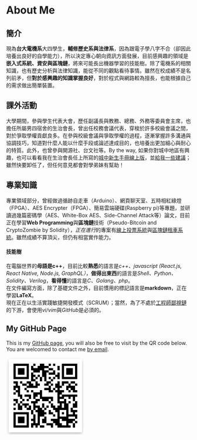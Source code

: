 # About Me

## 簡介
現為**台大電機系**大四學生，**輔修歷史系與法律系**，因為跟電子學八字不合（卻因此培養出良好的自學能力），所以決定專心朝向資訊方面發展，目前感興趣的領域是**嵌入式系統、資安與區塊鏈**，將來可能長出機器學習的技能樹。除了電機系的相關知識，也有歷史分析與法律知識，能從不同的觀點看待事情。雖然在校成績不是名列前矛，但**對於感興趣的知識掌握良好**，對於程式與網路較為擅長，也能根據自己的需求做出簡單裝置。 

## 課外活動
大學期間，參與學生代表大會，歷任副議長與教務、總務、外務等委員會主席，也擔任所屬男四宿舍的生治會長，曾出任校務會議代表，穿梭於許多校級會議之間，對於爭取學權貢獻良多。在參與校級會議與爭取學權的過程，逐漸掌握許多溝通與協調技巧，知道對什麼人能以什麼手段或論述達成目的，也培養出更加細心與耐心的特質。此外，也曾參與開源社、台文社等。By the way, 如果你對城中地區有興趣，也可以看看我在生治會長任上所寫的[城中新生手冊線上版][4]，並[給我一些建議][5]；雖然快要卸任了，但任何意見都會對學弟妹有幫助！


## 專業知識
專業領域部分，曾經做過循跡自走車（Arduino）、網頁聊天室、五時相紅綠燈（FPGA）、AES Encrypter（FPGA）、簡易雲端硬碟(Raspberry pi)等專題，並研讀過幾篇密碼學（AES、White-Box AES、Side-Channel Attack等）論文，目前正在學習**Web Programming**與**區塊鏈**技術（Pseudo-Bitcoin and CryptoZombie by Solidity），*正在進行*的專案有[線上投票系統][3]與[區塊鏈租車系統][7]。雖然成績不算頂尖，但仍有相當實作能力。

#### 技能樹
在電腦世界的**母語是c++**，目前比較**熟悉**的語言是*c++、javascript (React.js, React Native, Node.js, GraphQL）*，**做得出東西**的語言是*Shell、Python、Solidity、Verilog*，**看得懂**的語言是*C、Golang、php*。  
在文件編寫方面，除了基礎文件之外，目前慣用的標記語言是**markdown**，正在學習**LaTeX**。  
現在正在以生活實踐敏捷開發模式（SCRUM）；當然，為了不處於[工程師鄙視鏈][6]的下游，會使用*vi/vim*與*GitHub*是必須的。


## My GitHub Page
This is my [GitHub page][1], you will also be free to visit by the QR code below.  
You are welcomed to contact me [by email][8].


![GitHub page][2]

[1]: https://github.com/JP-Cheng/Resume
[2]: ./githubPage.png
[3]: https://github.com/JP-Cheng/voteNTUSC
[4]: https://jpfromm4.github.io/about.html
[5]: mailto:p2295930@gmail.com?subject=關於城中新生手冊的建議
[6]: https://vinta.ws/blog/695
[7]: https://github.com/JP-Cheng/CarRentingApp
[8]: mailto:p2295930@gmail.com

